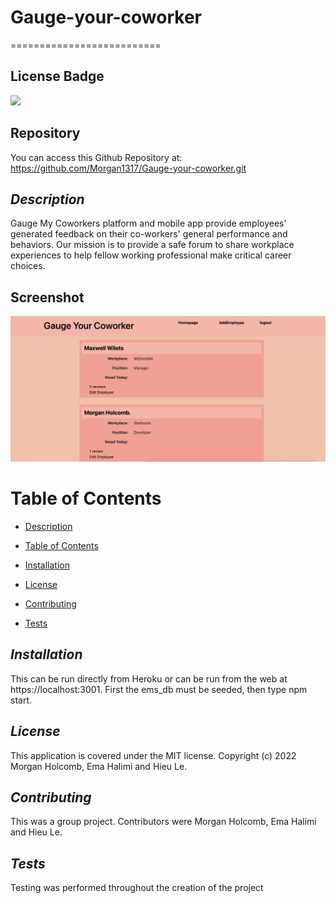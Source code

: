 # Gauge-your-coworker

==========================

## License Badge

![](https://img.shields.io/badge/license-MIT-blue)

## Repository

You can access this Github Repository at: https://github.com/Morgan1317/Gauge-your-coworker.git

## _Description_

Gauge My Coworkers platform and mobile app provide employees' generated feedback on their co-workers' general performance and behaviors. Our mission is to provide a safe forum to share workplace experiences to help fellow working professional make critical career choices.

## Screenshot

<img src= "./public/images/Screen Shot 2022-09-06 at 7.33.36 PM.png">

# Table of Contents

- [Description](#description)

* [Table of Contents](#table-of-contents)

- [Installation](#installation)

* [License](#license)

- [Contributing](#contributing)

* [Tests](#tests)

## _Installation_

This can be run directly from Heroku or can be run from the web at https://localhost:3001. First the ems_db must be seeded, then type npm start.

## _License_

This application is covered under the MIT license. Copyright (c) 2022 Morgan Holcomb, Ema Halimi and Hieu Le.

## _Contributing_

This was a group project. Contributors were Morgan Holcomb, Ema Halimi and Hieu Le.

## _Tests_

Testing was performed throughout the creation of the project
